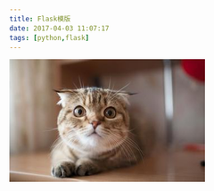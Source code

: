 ```yaml
---
title: Flask模版
date: 2017-04-03 11:07:17
tags: [python,flask]
---
```

![](flask-module-2017-04-03/5.jpg)